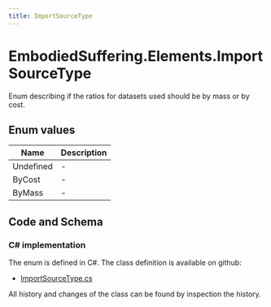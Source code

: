 ```yaml
---
title: ImportSourceType
---
```


# EmbodiedSuffering.Elements.ImportSourceType

Enum describing if the ratios for datasets used should be by mass or by cost.

## Enum values

| Name            | Description                                                    |
|-----------------|----------------------------------------------------------------|
| Undefined |  -  |
| ByCost |  -  |
| ByMass |  -  |


## Code and Schema

### C# implementation

The enum is defined in C#. The class definition is available on github:

- [ImportSourceType.cs](https://github.com/BHoM/EmbodiedSuffering_Toolkit/blob/develop/EmbodiedSuffering_oM/Elements/Enums/ImportSourceType.cs)

All history and changes of the class can be found by inspection the history.
